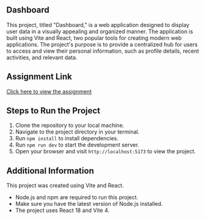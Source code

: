 ## Dashboard

This project, titled "Dashboard," is a web application designed to display user data in a visually appealing and organized manner. The application is built using Vite and React, two popular tools for creating modern web applications. The project's purpose is to provide a centralized hub for users to access and view their personal information, such as profile details, recent activities, and relevant data.

## Assignment Link

[Click here to view the assignment](https://dashboardcustom.netlify.app/)

## Steps to Run the Project

1. Clone the repository to your local machine.
2. Navigate to the project directory in your terminal.
3. Run `npm install` to install dependencies.
4. Run `npm run dev` to start the development server.
5. Open your browser and visit `http://localhost:5173` to view the project.

## Additional Information

This project was created using Vite and React.

- Node.js and npm are required to run this project.
- Make sure you have the latest version of Node.js installed.
- The project uses React 18 and Vite 4.
